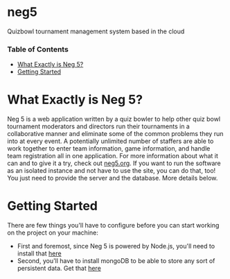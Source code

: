 # neg5
Quizbowl tournament management system based in the cloud

### Table of Contents

* [What Exactly is Neg 5?](#intro)
* [Getting Started](#getting-started)

# <a name="intro"></a> What Exactly is Neg 5?
Neg 5 is a web application written by a quiz bowler to help other quiz bowl tournament moderators and directors run their tournaments in a collaborative manner and eliminate some of the common problems they run into at every event. A potentially unlimited number of staffers are able to work together to enter team information, game information, and handle team registration all in one application. For more information about what it can and to give it a try, check out [neg5.org](http://neg5.org). If you want to run the software as an isolated instance and not have to use the site, you can do that, too! You just need to provide the server and the database. More details below. 

# <a name='getting-started'></a> Getting Started
There are few things you'll have to configure before you can start working on the project on your machine:
  * First and foremost, since Neg 5 is powered by Node.js, you'll need to install that [here](http://nodejs.org)
  * Second, you'll have to install mongoDB to be able to store any sort of persistent data. Get that [here](http://mongodb.org)

